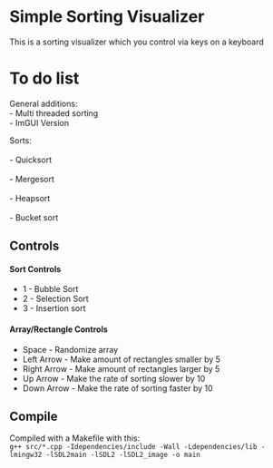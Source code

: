 # Simple Sorting Visualizer
This is a sorting visualizer which you control via keys on a keyboard

# To do list
General additions: <br/>
	- Multi threaded sorting <br/>
    - ImGUI Version

Sorts: <br/>	
	- Quicksort <br/>																																																																														
	- Mergesort <br/>	   																																																																															
	- Heapsort <br/>			
	- Bucket sort <br/>	
    
## Controls
#### Sort Controls
- 1 - Bubble Sort
- 2 - Selection Sort
- 3 - Insertion sort

#### Array/Rectangle Controls
- Space - Randomize array
- Left Arrow - Make amount of rectangles smaller by 5
- Right Arrow - Make amount of rectangles larger by 5
- Up Arrow - Make the rate of sorting slower by 10
- Down Arrow - Make the rate of sorting faster by 10

## Compile
Compiled with a Makefile with this:  																																					    
```g++ src/*.cpp -Idependencies/include -Wall -Ldependencies/lib -lmingw32 -lSDL2main -lSDL2 -lSDL2_image -o main```
